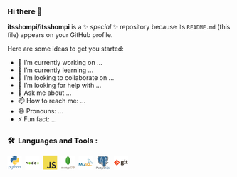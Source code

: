 ### Hi there 👋

**itsshompi/itsshompi** is a ✨ _special_ ✨ repository because its `README.md` (this file) appears on your GitHub profile.

Here are some ideas to get you started:

- 🔭 I’m currently working on ...
- 🌱 I’m currently learning ...
- 👯 I’m looking to collaborate on ...
- 🤔 I’m looking for help with ...
- 💬 Ask me about ...
- 📫 How to reach me: ...
- 😄 Pronouns: ...
- ⚡ Fun fact: ...



### 🛠 &nbsp;Languages and Tools :

<p>
<img src="https://github.com/devicons/devicon/blob/master/icons/python/python-original-wordmark.svg" title="Python" alt="Python" width="32" height="32"/>&nbsp;
<img src="https://github.com/devicons/devicon/blob/master/icons/nodejs/nodejs-original-wordmark.svg" title="NodeJS" alt="NodeJS" width="32" height="32"/>&nbsp;
<img src="https://github.com/devicons/devicon/blob/master/icons/javascript/javascript-original.svg" title="JavaScript" alt="JavaScript" width="32" height="32"/>&nbsp;
<img src="https://github.com/devicons/devicon/blob/master/icons/mongodb/mongodb-original-wordmark.svg" title="MongoDB" alt="MongoDB" width="32" height="32"/>&nbsp;
<img src="https://github.com/devicons/devicon/blob/master/icons/mysql/mysql-original-wordmark.svg" title="MySQL" alt="MySQL" width="32" height="32"/>&nbsp;
<img src="https://github.com/devicons/devicon/blob/master/icons/postgresql/postgresql-original-wordmark.svg" title="PostgreSQL" alt="PostgreSQL" width="32" height="32"/>&nbsp;
<img src="https://github.com/devicons/devicon/blob/master/icons/git/git-original-wordmark.svg" title="Git" alt="Git" width="32" height="32"/>&nbsp;
</p>

